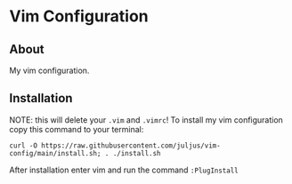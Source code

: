 # Vim Configuration


## About

My vim configuration.



## Installation

NOTE: this will delete your `.vim` and `.vimrc`!
To install my vim configuration copy this command to your terminal:
```
curl -O https://raw.githubusercontent.com/juljus/vim-config/main/install.sh; . ./install.sh
```

After installation enter vim and run the command `:PlugInstall`
